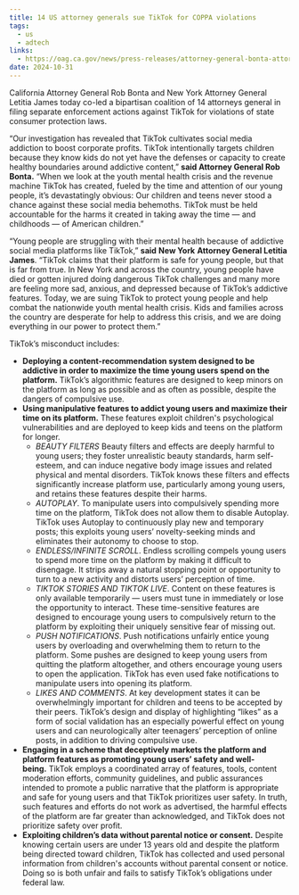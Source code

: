 ```yaml
---
title: 14 US attorney generals sue TikTok for COPPA violations
tags:
  - us
  - adtech
links:
  - https://oag.ca.gov/news/press-releases/attorney-general-bonta-attorney-general-james-lead-coalition-suing-tiktok
date: 2024-10-31
---
```

California Attorney General Rob Bonta and New York Attorney General Letitia James today co-led a bipartisan coalition of 14 attorneys general in filing separate enforcement actions against TikTok for violations of state consumer protection laws.

“Our investigation has revealed that TikTok cultivates social media addiction to boost corporate profits. TikTok intentionally targets children because they know kids do not yet have the defenses or capacity to create healthy boundaries around addictive content,” **said Attorney General Rob Bonta.** “When we look at the youth mental health crisis and the revenue machine TikTok has created, fueled by the time and attention of our young people, it’s devastatingly obvious: Our children and teens never stood a chance against these social media behemoths. TikTok must be held accountable for the harms it created in taking away the time — and childhoods — of American children.”

“Young people are struggling with their mental health because of addictive social media platforms like TikTok,” **said** **New York** **Attorney General Letitia James**. “TikTok claims that their platform is safe for young people, but that is far from true. In New York and across the country, young people have died or gotten injured doing dangerous TikTok challenges and many more are feeling more sad, anxious, and depressed because of TikTok’s addictive features. Today, we are suing TikTok to protect young people and help combat the nationwide youth mental health crisis. Kids and families across the country are desperate for help to address this crisis, and we are doing everything in our power to protect them.”

TikTok’s misconduct includes: 

- **Deploying a content-recommendation system designed to be addictive in order to maximize the time young users spend on the platform.** TikTok’s algorithmic features are designed to keep minors on the platform as long as possible and as often as possible, despite the dangers of compulsive use.
- **Using manipulative features to addict young users and maximize their time on its platform.** These features exploit children's psychological vulnerabilities and are deployed to keep kids and teens on the platform for longer.
	- _BEAUTY FILTERS_ Beauty filters and effects are deeply harmful to young users; they foster unrealistic beauty standards, harm self-esteem, and can induce negative body image issues and related physical and mental disorders. TikTok knows these filters and effects significantly increase platform use, particularly among young users, and retains these features despite their harms.
	- _AUTOPLAY_. To manipulate users into compulsively spending more time on the platform, TikTok does not allow them to disable Autoplay. TikTok uses Autoplay to continuously play new and temporary posts; this exploits young users’ novelty-seeking minds and eliminates their autonomy to choose to stop.
	- _ENDLESS/INFINITE SCROLL_. Endless scrolling compels young users to spend more time on the platform by making it difficult to disengage. It strips away a natural stopping point or opportunity to turn to a new activity and distorts users’ perception of time.
	- _TIKTOK STORIES AND TIKTOK LIVE_. Content on these features is only available temporarily — users must tune in immediately or lose the opportunity to interact. These time-sensitive features are designed to encourage young users to compulsively return to the platform by exploiting their uniquely sensitive fear of missing out. 
	- _PUSH NOTIFICATIONS_. Push notifications unfairly entice young users by overloading and overwhelming them to return to the platform. Some pushes are designed to keep young users from quitting the platform altogether, and others encourage young users to open the application. TikTok has even used fake notifications to manipulate users into opening its platform. 
	- _LIKES AND COMMENTS_. At key development states it can be overwhelmingly important for children and teens to be accepted by their peers. TikTok’s design and display of highlighting “likes” as a form of social validation has an especially powerful effect on young users and can neurologically alter teenagers’ perception of online posts, in addition to driving compulsive use.
- **Engaging in a scheme that deceptively markets the platform and platform features as promoting young users’ safety and well-being.** TikTok employs a coordinated array of features, tools, content moderation efforts, community guidelines, and public assurances intended to promote a public narrative that the platform is appropriate and safe for young users and that TikTok prioritizes user safety. In truth, such features and efforts do not work as advertised, the harmful effects of the platform are far greater than acknowledged, and TikTok does not prioritize safety over profit.
- **Exploiting children’s data without parental notice or consent.** Despite knowing certain users are under 13 years old and despite the platform being directed toward children, TikTok has collected and used personal information from children's accounts without parental consent or notice. Doing so is both unfair and fails to satisfy TikTok’s obligations under federal law.